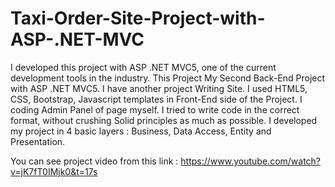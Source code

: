 # Taxi-Order-Site-Project-with-ASP-.NET-MVC

I developed this project with ASP .NET MVC5, one of the current development tools in the industry. This Project My Second Back-End Project with ASP .NET MVC5. I have another project Writing Site. I used HTML5, CSS, Bootstrap, Javascript templates in Front-End side of the Project. I coding Admin Panel of page myself. I tried to write code in the correct format, without crushing Solid principles as much as possible. I developed my project in 4 basic layers : Business, Data Access, Entity and Presentation.

You can see project video from this link :
https://www.youtube.com/watch?v=jK7fT0IMjk0&t=17s
